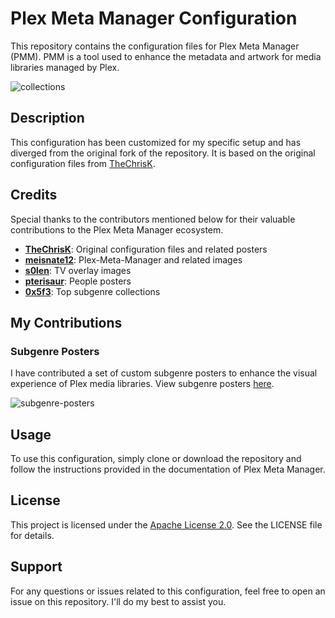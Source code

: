 # Plex Meta Manager Configuration

This repository contains the configuration files for Plex Meta Manager (PMM). PMM is a tool used to enhance the metadata and artwork for media libraries managed by Plex.

![collections](https://github.com/scottgigawatt/pmm-config/assets/16313565/70ca085d-0259-44bb-8849-f4f99a8f5d75 "Collections")

## Description

This configuration has been customized for my specific setup and has diverged from the original fork of the repository. It is based on the original configuration files from [TheChrisK](https://github.com/TheChrisK/PMM).

## Credits

Special thanks to the contributors mentioned below for their valuable contributions to the Plex Meta Manager ecosystem.

- **[TheChrisK](https://github.com/TheChrisK)**: Original configuration files and related posters
- **[meisnate12](https://github.com/meisnate12)**: Plex-Meta-Manager and related images
- **[s0len](https://github.com/s0len)**: TV overlay images
- **[pterisaur](https://github.com/pterisaur)**: People posters
- **[0x5f3](https://github.com/0x5f3)**: Top subgenre collections

## My Contributions

### Subgenre Posters

I have contributed a set of custom subgenre posters to enhance the visual experience of Plex media libraries. View subgenre posters [here](./assets/posters/subgenre_top/).

![subgenre-posters](https://github.com/scottgigawatt/pmm-config/assets/16313565/091fc37c-e9d4-4f8e-8e2c-0b537f46e8c0 "Subgenre Posters")

## Usage

To use this configuration, simply clone or download the repository and follow the instructions provided in the documentation of Plex Meta Manager.

## License

This project is licensed under the [Apache License 2.0](LICENSE). See the LICENSE file for details.

## Support

For any questions or issues related to this configuration, feel free to open an issue on this repository. I'll do my best to assist you.
